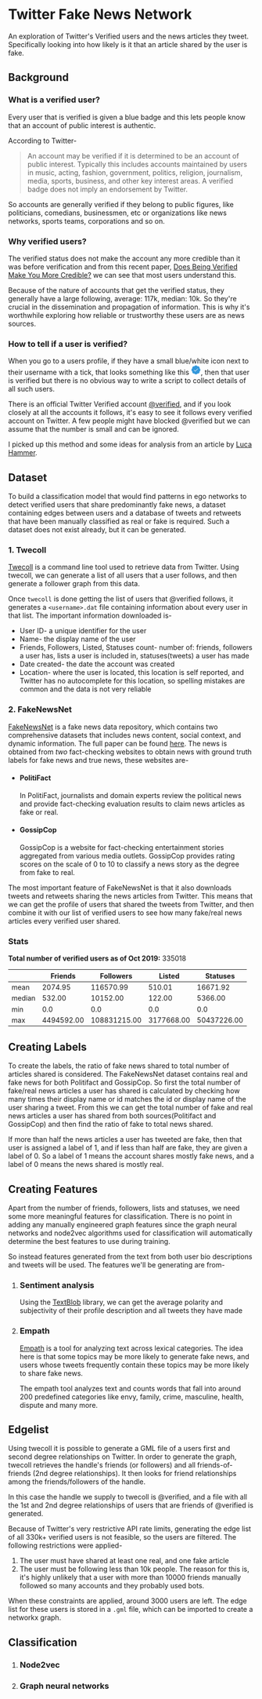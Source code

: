 # Twitter Fake News Network
An exploration of Twitter's Verified users and the news articles they tweet. Specifically looking into how likely is it that an article shared by the user is fake.

## Background
### What is a verified user?
Every user that is verified is given a blue badge and this lets people know that an account of public interest is authentic.

According to Twitter-
> An account may be verified if it is determined to be an account of public interest. Typically this includes accounts maintained by users in music, acting, fashion, government, politics, religion, journalism, media, sports, business, and other key interest areas. A verified badge does not imply an endorsement by Twitter.

So accounts are generally verified if they belong to public figures, like politicians, comedians, businessmen, etc or organizations like news networks, sports teams, corporations and so on.


### Why verified users?
The verified status does not make the account any more credible than it was before verification and from this recent paper, [Does Being Verified Make You More Credible?](https://security.cs.georgetown.edu/~tavish/twitter-credibility-chi2019.pdf) we can see that most users understand this.

Because of the nature of accounts that get the verified status, they generally have a large following, average: 117k, median: 10k. So they're crucial in the dissemination and propagation of information. This is why it's worthwhile exploring how reliable or trustworthy these users are as news sources.

### How to tell if a user is verified?
When you go to a users profile, if they have a small blue/white icon next to their username with a tick, that looks something like this <img src="https://github.com/Aveek-Saha/TwitterFakeNet/blob/master/figures/verified.png" width="20" title="verified icon">, then that user is verified but there is no obvious way to write a script to collect details of all such users.

There is an official Twitter Verified account [@verified](https://twitter.com/verified), and if you look closely at all the accounts it follows, it's easy to see it follows every verified account on Twitter. A few people might have blocked @verified but we can assume that the number is small and can be ignored. 

I picked up this method and some ideas for analysis from an article by [Luca Hammer](https://medium.com/startup-grind/analyzing-205-718-verified-twitter-users-cf0811781ac8).


## Dataset
To build a classification model that would find patterns in ego networks to detect verified users that share predominantly fake news, a dataset containing edges between users and a database of tweets and retweets that have been manually classified as real or fake is required. Such a dataset does not exist already, but it can be generated.

### 1. Twecoll
[Twecoll](https://github.com/jdevoo/twecoll) is a command line tool used to retrieve data from Twitter. Using twecoll, we can generate a list of all users that a user follows, and then generate a follower graph from this data.

Once `twecoll` is done getting the list of users that @verified follows, it generates a `<username>.dat` file containing information about every user in that list. The important information downloaded is-
- User ID- a unique identifier for the user
- Name- the display name of the user
- Friends, Followers, Listed, Statuses count- number of: friends, followers a user has, lists a user is included in, statuses(tweets) a user has made
- Date created- the date the account was created
- Location- where the user is located, this location is self reported, and Twitter has no autocomplete for this location, so spelling mistakes are common and the data is not very reliable

### 2. FakeNewsNet
[FakeNewsNet](https://github.com/KaiDMML/FakeNewsNet) is a fake news data repository, which contains two comprehensive datasets that includes news content, social context, and dynamic information. The full paper can be found [here](https://arxiv.org/pdf/1809.01286.pdf). The news is obtained from *two* fact-checking websites to obtain news with ground truth labels for fake news and true news, these websites are-

- #### PolitiFact
	 In PolitiFact, journalists and domain experts review the political news and provide fact-checking evaluation results to claim news articles as fake or real.
- #### GossipCop
	 GossipCop is a website for fact-checking entertainment stories aggregated from various media outlets. GossipCop provides rating scores on the
scale of 0 to 10 to classify a news story as the degree from fake to real.

The most important feature of FakeNewsNet is that it also downloads tweets and retweets sharing the news articles from Twitter. This means that we can get the profile of users that shared the tweets from Twitter, and then combine it with our list of verified users to see how many fake/real news articles every verified user shared.


### Stats

**Total number of verified users as of Oct 2019:** 335018
 

|        | Friends    | Followers    | Listed     | Statuses    |
|--------|------------|--------------|------------|-------------|
| mean   | 2074.95    | 116570.99    | 510.01     | 16671.92    |
| median | 532.00     | 10152.00     | 122.00     | 5366.00     |
| min    | 0.0        | 0.0          | 0.0        | 0.0         |
| max    | 4494592.00 | 108831215.00 | 3177668.00 | 50437226.00 |


## Creating Labels

To create the labels, the ratio of fake news shared to total number of articles shared is considered. The FakeNewsNet dataset contains real and fake news for both Politifact and GossipCop. So first the total number of fake/real news articles a user has shared is calculated by checking how many times their display name or id matches the id or display name of the user sharing a tweet. From this we can get the total number of fake and real news articles a user has shared from both sources(Politifact and GossipCop) and then find the ratio of fake to total news shared.

If more than half the news articles a user has tweeted are fake, then that user is assigned a label of 1, and if less than half are fake, they are given a label of 0. So a label of 1 means the account shares mostly fake news, and a label of 0 means the news shared is mostly real.

## Creating Features

Apart from the number of friends, followers, lists and statuses, we need some more meaningful features for classification. There is no point in adding any manually engineered graph features since the graph neural networks and node2vec algorithms used for classification will automatically determine the best features to use during training.

So instead features generated from the text from both user bio descriptions and tweets will be used. The features we'll be generating are from-

1. ### Sentiment analysis
	 Using the [TextBlob](https://textblob.readthedocs.io/en/dev/quickstart.html#sentiment-analysis) library, we can get the average polarity and subjectivity of their profile description and all tweets they have made 
	 
2. ### Empath
	 [Empath](https://github.com/Ejhfast/empath-client) is a tool for analyzing text across lexical categories. The idea here is that some topics may be more likely to generate fake news, and users whose tweets frequently contain these topics may be more likely to share fake news.
	 
	 The empath tool analyzes text and counts words that fall into around 200 predefined categories like envy, family, crime, masculine, health, dispute and many more.
	 
## Edgelist
Using twecoll it is possible to generate a GML file of a users first and second degree relationships on Twitter. In order to generate the graph, twecoll retrieves the handle's friends (or followers) and all friends-of-friends (2nd degree relationships). It then looks for friend relationships among the friends/followers of the handle.

In this case the handle we supply to twecoll is @verified, and a file with all the 1st and 2nd degree relationships of users that are friends of @verified is generated.

Because of Twitter's very restrictive API rate limits, generating the edge list of all 330k+ verified users is not feasible, so the users are filtered. The following restrictions were applied-

1. The user must have shared at least one real, and one fake article
2. The user must be following less than 10k people. The reason for this is, it's highly unlikely that a user with more than 10000 friends manually followed so many accounts and they probably used bots.

When these constraints are applied, around 3000 users are left. The edge list for these users is stored in a `.gml` file, which can be imported to create a networkx graph.

## Classification

1. ### Node2vec


2. ### Graph neural networks

																										




